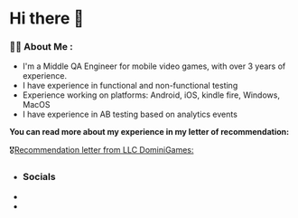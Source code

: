# Hi there 👋
### :woman_technologist: About Me :

+ I'm a Middle QA Engineer for mobile video games, with over 3 years of experience.
+ I have experience in functional and non-functional testing 
+ Experience working on platforms: Android, iOS, kindle fire, Windows, MacOS
+ I have experience in AB testing based on analytics events

**You can read more about my experience in my letter of recommendation:**

:medal_military:[Recommendation letter from LLC DominiGames:](https://drive.google.com/file/d/1gHYBztBoc4YdY7ZxcsnrG2A5cCiFf08-/view?usp=share_link)
+ ### Socials
+ <a href="https://www.linkedin.com/in/darya-ivanova-404a87258/">


+ <img scr= "https://github.com/Numilou/images/blob/main/free-icon-linkedin-3128329.png" alt=""/>
<a/>


<!--
